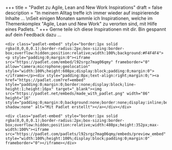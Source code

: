 +++
title = "Padlet zu Agile, Lean and New Work Inspirations"
draft = false
description = "In meinem Alltag treffe ich immer wieder auf inspirierende Inhalte ... \nSeit einigen Monaten sammle ich Inspirationen, welche im Themenkomplex \"Agile, Lean und New Work\" zu verorten sind, mit Hilfe eines Padlets. "
+++
Gerne teile ich diese Inspirationen mit dir. Bin gespannt auf dein Feedback dazu ...

```
<div class="padlet-embed" style="border:1px solid rgba(0,0,0,0.1);border-radius:2px;box-sizing:border-box;overflow:hidden;position:relative;width:100%;background:#F4F4F4"><p style="padding:0;margin:0"><iframe src="https://padlet.com/embed/l92srgz7mag06qmy" frameborder="0" allow="camera;microphone;geolocation" style="width:100%;height:608px;display:block;padding:0;margin:0"></iframe></p><div style="padding:8px;text-align:right;margin:0;"><a href="https://padlet.com?ref=embed" style="padding:0;margin:0;border:none;display:block;line-height:1;height:16px" target="_blank"><img src="https://padlet.net/embeds/made_with_padlet.png" width="86" height="16" style="padding:0;margin:0;background:none;border:none;display:inline;box-shadow:none" alt="Mit Padlet erstellt"></a></div></div>
```

```
<div class="padlet-embed" style="border:1px solid rgba(0,0,0,0.1);border-radius:2px;box-sizing:border-box;overflow:hidden;position:relative;width:480px;height:352px;max-width:100%"><iframe src="https://padlet.com/padlets/l92srgz7mag06qmy/embeds/preview_embed" style="width:100%;height:100%;display:block;padding:0;margin:0" frameborder="0"></iframe></div>
```